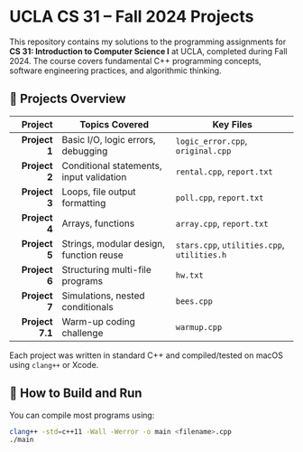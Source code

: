 # UCLA CS 31 – Fall 2024 Projects

This repository contains my solutions to the programming assignments for **CS 31: Introduction to Computer Science I** at UCLA, completed during Fall 2024. The course covers fundamental C++ programming concepts, software engineering practices, and algorithmic thinking.

## 📁 Projects Overview

| Project | Topics Covered | Key Files |
|--------:|----------------|-----------|
| **Project 1** | Basic I/O, logic errors, debugging | `logic_error.cpp`, `original.cpp` |
| **Project 2** | Conditional statements, input validation | `rental.cpp`, `report.txt` |
| **Project 3** | Loops, file output formatting | `poll.cpp`, `report.txt` |
| **Project 4** | Arrays, functions | `array.cpp`, `report.txt` |
| **Project 5** | Strings, modular design, function reuse | `stars.cpp`, `utilities.cpp`, `utilities.h` |
| **Project 6** | Structuring multi-file programs | `hw.txt` |
| **Project 7** | Simulations, nested conditionals | `bees.cpp` |
| **Project 7.1** | Warm-up coding challenge | `warmup.cpp` |

Each project was written in standard C++ and compiled/tested on macOS using `clang++` or Xcode.

## 🔧 How to Build and Run

You can compile most programs using:
```bash
clang++ -std=c++11 -Wall -Werror -o main <filename>.cpp
./main